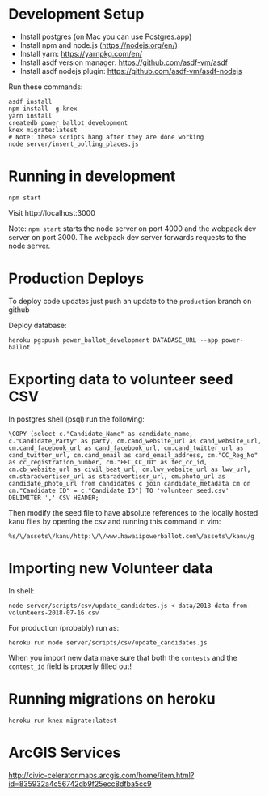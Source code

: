 # Development Setup

* Install postgres (on Mac you can use Postgres.app)
* Install npm and node.js (https://nodejs.org/en/)
* Install yarn: https://yarnpkg.com/en/
* Install asdf version manager: https://github.com/asdf-vm/asdf
* Install asdf nodejs plugin: https://github.com/asdf-vm/asdf-nodejs

Run these commands:

    asdf install
    npm install -g knex
    yarn install
    createdb power_ballot_development
    knex migrate:latest
    # Note: these scripts hang after they are done working
    node server/insert_polling_places.js

# Running in development

    npm start

Visit http://localhost:3000

Note: `npm start` starts the node server on port 4000 and the webpack dev server
on port 3000. The webpack dev server forwards requests to the node server.

# Production Deploys

To deploy code updates just push an update to the `production` branch on github

Deploy database:

    heroku pg:push power_ballot_development DATABASE_URL --app power-ballot

# Exporting data to volunteer seed CSV

In postgres shell (psql) run the following:

    \COPY (select c."Candidate_Name" as candidate_name, c."Candidate_Party" as party, cm.cand_website_url as cand_website_url, cm.cand_facebook_url as cand_facebook_url, cm.cand_twitter_url as cand_twitter_url, cm.cand_email as cand_email_address, cm."CC_Reg_No" as cc_registration_number, cm."FEC_CC_ID" as fec_cc_id, cm.cb_website_url as civil_beat_url, cm.lwv_website_url as lwv_url, cm.staradvertiser_url as staradvertiser_url, cm.photo_url as candidate_photo_url from candidates c join candidate_metadata cm on cm."Candidate_ID" = c."Candidate_ID") TO 'volunteer_seed.csv' DELIMITER ',' CSV HEADER;

Then modify the seed file to have absolute references to the locally hosted kanu files by opening the csv and running this command in vim:

    %s/\/assets\/kanu/http:\/\/www.hawaiipowerballot.com\/assets\/kanu/g

# Importing new Volunteer data

In shell:

    node server/scripts/csv/update_candidates.js < data/2018-data-from-volunteers-2018-07-16.csv

For production (probably) run as:

    heroku run node server/scripts/csv/update_candidates.js

When you import new data make sure that both the `contests` and the `contest_id` field is properly filled out!

# Running migrations on heroku

    heroku run knex migrate:latest

# ArcGIS Services

http://civic-celerator.maps.arcgis.com/home/item.html?id=835932a4c56742db9f25ecc8dfba5cc9
